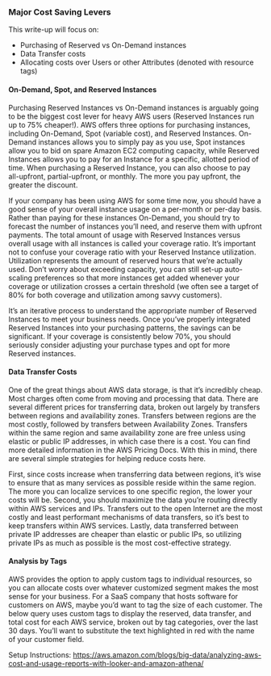 


### Major Cost Saving Levers

This write-up will focus on:

* Purchasing of Reserved vs On-Demand instances
* Data Transfer costs
* Allocating costs over Users or other Attributes (denoted with resource tags)


#### On-Demand, Spot, and Reserved Instances

Purchasing Reserved Instances vs On-Demand instances is arguably going to be the biggest cost lever for heavy AWS users (Reserved Instances run up to 75% cheaper!). AWS offers three options for purchasing instances, including On-Demand, Spot (variable cost), and Reserved Instances. On-Demand instances allows you to simply pay as you use, Spot instances allow you to bid on spare Amazon EC2 computing capacity, while Reserved Instances allows you to pay for an Instance for a specific, allotted period of time. When purchasing a Reserved Instance, you can also choose to pay all-upfront, partial-upfront, or monthly. The more you pay upfront, the greater the discount.

If your company has been using AWS for some time now, you should have a good sense of your overall instance usage on a per-month or per-day basis. Rather than paying for these instances On-Demand, you should try to forecast the number of instances you’ll need, and reserve them with upfront payments. The total amount of usage with Reserved Instances versus overall usage with all instances is called your coverage ratio. It’s important not to confuse your coverage ratio with your Reserved Instance utilization. Utilization represents the amount of reserved hours that we’re actually used. Don’t worry about exceeding capacity, you can still set-up auto-scaling preferences so that more instances get added whenever your coverage or utilization crosses a certain threshold (we often see a target of 80% for both coverage and utilization among savvy customers).

It’s an iterative process to understand the appropriate number of Reserved Instances to meet your business needs. Once you’ve properly integrated Reserved Instances into your purchasing patterns, the savings can be significant. If your coverage is consistently below 70%, you should seriously consider adjusting your purchase types and opt for more Reserved instances.


#### Data Transfer Costs

One of the great things about AWS data storage, is that it’s incredibly cheap. Most charges often come from moving and processing that data. There are several different prices for transferring data, broken out largely by transfers between regions and availability zones. Transfers between regions are the most costly, followed by transfers between Availability Zones. Transfers within the same region and same availability zone are free unless using elastic or public IP addresses, in which case there is a cost. You can find more detailed information in the AWS Pricing Docs. With this in mind, there are several simple strategies for helping reduce costs here.

First, since costs increase when transferring data between regions, it’s wise to ensure that as many services as possible reside within the same region. The more you can localize services to one specific region, the lower your costs will be. Second, you should maximize the data you’re routing directly within AWS services and IPs. Transfers out to the open Internet are the most costly and least performant mechanisms of data transfers, so it’s best to keep transfers within AWS services. Lastly, data transferred between private IP addresses are cheaper than elastic or public IPs, so utilizing private IPs as much as possible is the most cost-effective strategy.



#### Analysis by Tags

AWS provides the option to apply custom tags to individual resources, so you can allocate costs over whatever customized segment makes the most sense for your business. For a SaaS company that hosts software for customers on AWS, maybe you’d want to tag the size of each customer. The below query uses custom tags to display the reserved, data transfer, and total cost for each AWS service, broken out by tag categories, over the last 30 days. You’ll want to substitute the text highlighted in red with the name of your customer field.


Setup Instructions: 
https://aws.amazon.com/blogs/big-data/analyzing-aws-cost-and-usage-reports-with-looker-and-amazon-athena/
